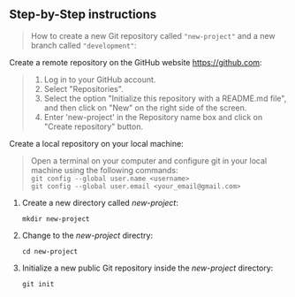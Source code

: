 ## Step-by-Step instructions 
> How to create a new Git repository called `"new-project"` and a new branch called `"development"`:

Create a remote repository on the GitHub website https://github.com:

>1. Log in to your GitHub account.
>2. Select "Repositories".
>3. Select the option "Initialize this repository with a README.md file", and then click on "New" on the right side of the screen.
>4. Enter 'new-project' in the Repository name box and click on "Create repository" button.

Create a local repository on your local machine:

> Open a terminal on your computer and configure git in your local machine using the following commands: </br>
>		`git config --global user.name <username>` </br>
>		`git config --global user.email <your_email@gmail.com>` </br>


1. Create a new directory called _new-project_:

	`mkdir new-project`

2. Change to the _new-project_ directry:
	
	`cd new-project`
	
3. Initialize a new public Git repository inside the _new-project_ directory:

	`git init`

